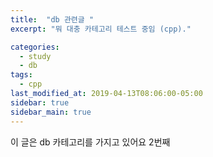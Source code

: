 ```yaml
---
title:  "db 관련글 "
excerpt: "뭐 대충 카테고리 테스트 중임 (cpp)."

categories:
  - study
  - db
tags:
  - cpp
last_modified_at: 2019-04-13T08:06:00-05:00
sidebar: true
sidebar_main: true
---
```


이 글은 db 카테고리를 가지고 있어요 2번째